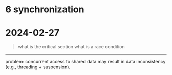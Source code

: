 # 6 synchronization


# 2024-02-27
>	what is the critical section 
>	what is a race condition


---

problem: concurrent access to shared data may result in data inconsistency (e.g., threading + suspension).
